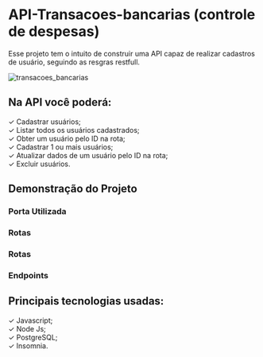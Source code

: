 # API-Transacoes-bancarias (controle de despesas)

Esse projeto tem o intuito de construir uma API capaz de realizar cadastros de usuário, seguindo as resgras restfull.

![transacoes_bancarias](https://user-images.githubusercontent.com/63027260/186543222-8b7ec6f9-3193-4dba-a28a-eedbf307fca2.gif)


## Na API você poderá:
✓ Cadastrar usuários;
<br>
✓ Listar todos os usuários cadastrados;
<br>
✓ Obter um usuário pelo ID na rota;
<br>
✓ Cadastrar 1 ou mais usuários;
<br>
✓ Atualizar dados de um usuário pelo ID na rota;
<br>
✓ Excluir usuários.

## Demonstração do Projeto

### Porta Utilizada


### Rotas


### Rotas


### Endpoints




## Principais tecnologias usadas:

✓ Javascript;
<br>
✓ Node Js;
<br>
✓ PostgreSQL;
<br>
✓ Insomnia.
